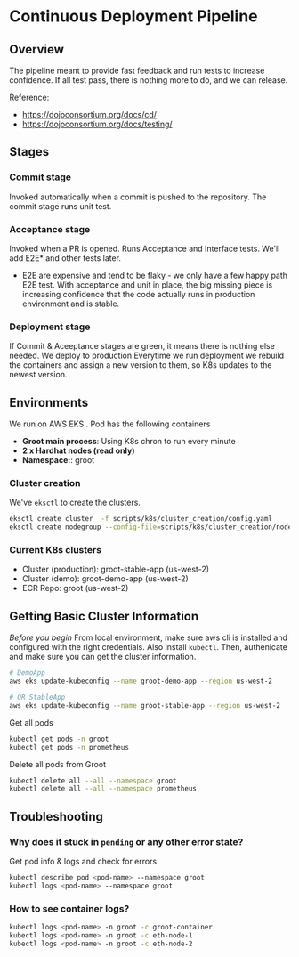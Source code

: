 # Continuous Deployment Pipeline

## Overview

The pipeline meant to provide fast feedback and run tests to increase confidence. If all test pass, there is nothing more to do, and we can release.

Reference: 
- https://dojoconsortium.org/docs/cd/
- https://dojoconsortium.org/docs/testing/

## Stages

### Commit stage

Invoked automatically when a commit is pushed to the repository. The commit stage runs unit test.

### Acceptance stage

Invoked when a PR is opened. Runs Acceptance and Interface tests.
We'll add E2E* and other tests later.

* E2E are expensive and tend to be flaky - we only have a few happy path E2E test. With acceptance and unit in place, the big missing piece is increasing confidence that the code actually runs in production environment and is stable.

### Deployment stage

If Commit & Aceeptance stages are green, it means there is nothing else needed. We deploy to production
Everytime we run deployment we rebuild the containers and assign a new version to them, so K8s updates to the newest version.

## Environments

We run on AWS EKS . Pod has the following containers
- **Groot main process**: Using K8s chron to run every minute
- **2 x Hardhat nodes (read only)**
- **Namespace:**: groot


### Cluster creation
We've `eksctl` to create the clusters. 

```bash
eksctl create cluster  -f scripts/k8s/cluster_creation/config.yaml
eksctl create nodegroup --config-file=scripts/k8s/cluster_creation/node-creation.yaml
```

### Current K8s clusters
- Cluster (production): groot-stable-app (us-west-2)
- Cluster (demo): groot-demo-app (us-west-2)
- ECR Repo: groot (us-west-2)

## Getting Basic Cluster Information

_*Before you begin*_
From local environment, make sure aws cli is installed and configured with the right credentials. Also install `kubectl`.
Then, authenicate and make sure you can get the cluster information.

```bash
# DemoApp
aws eks update-kubeconfig --name groot-demo-app --region us-west-2
```
```bash
# OR StableApp
aws eks update-kubeconfig --name groot-stable-app --region us-west-2
```

Get all pods
```bash
kubectl get pods -n groot
kubectl get pods -n prometheus
```

Delete  all pods from Groot
```bash
kubectl delete all --all --namespace groot
kubectl delete all --all --namespace prometheus
```

## Troubleshooting

### Why does it stuck in `pending` or any other error state?

Get pod info & logs and check for errors
```bash
kubectl describe pod <pod-name> --namespace groot
kubectl logs <pod-name> --namespace groot
```

### How to see container logs?

```bash
kubectl logs <pod-name> -n groot -c groot-container
kubectl logs <pod-name> -n groot -c eth-node-1
kubectl logs <pod-name> -n groot -c eth-node-2
```